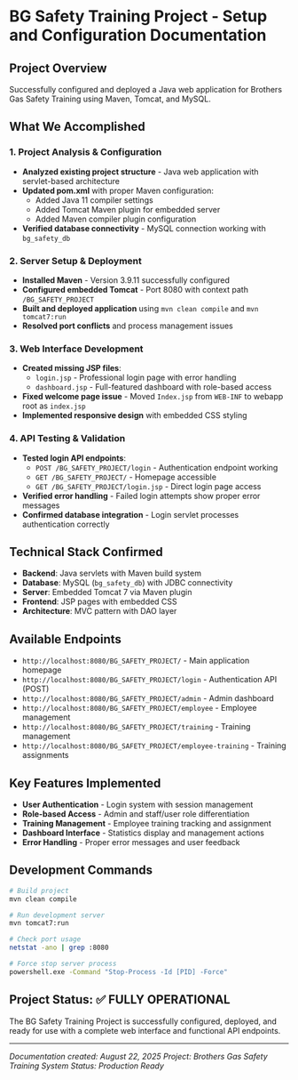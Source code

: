 # BG Safety Training Project - Setup and Configuration Documentation

## Project Overview
Successfully configured and deployed a Java web application for Brothers Gas Safety Training using Maven, Tomcat, and MySQL.

## What We Accomplished

### 1. Project Analysis & Configuration
- **Analyzed existing project structure** - Java web application with servlet-based architecture
- **Updated pom.xml** with proper Maven configuration:
  - Added Java 11 compiler settings
  - Added Tomcat Maven plugin for embedded server
  - Added Maven compiler plugin configuration
- **Verified database connectivity** - MySQL connection working with `bg_safety_db`

### 2. Server Setup & Deployment
- **Installed Maven** - Version 3.9.11 successfully configured
- **Configured embedded Tomcat** - Port 8080 with context path `/BG_SAFETY_PROJECT`
- **Built and deployed application** using `mvn clean compile` and `mvn tomcat7:run`
- **Resolved port conflicts** and process management issues

### 3. Web Interface Development
- **Created missing JSP files**:
  - `login.jsp` - Professional login page with error handling
  - `dashboard.jsp` - Full-featured dashboard with role-based access
- **Fixed welcome page issue** - Moved `Index.jsp` from `WEB-INF` to webapp root as `index.jsp`
- **Implemented responsive design** with embedded CSS styling

### 4. API Testing & Validation
- **Tested login API endpoints**:
  - `POST /BG_SAFETY_PROJECT/login` - Authentication endpoint working
  - `GET /BG_SAFETY_PROJECT/` - Homepage accessible
  - `GET /BG_SAFETY_PROJECT/login.jsp` - Direct login page access
- **Verified error handling** - Failed login attempts show proper error messages
- **Confirmed database integration** - Login servlet processes authentication correctly

## Technical Stack Confirmed
- **Backend**: Java servlets with Maven build system
- **Database**: MySQL (`bg_safety_db`) with JDBC connectivity
- **Server**: Embedded Tomcat 7 via Maven plugin
- **Frontend**: JSP pages with embedded CSS
- **Architecture**: MVC pattern with DAO layer

## Available Endpoints
- `http://localhost:8080/BG_SAFETY_PROJECT/` - Main application homepage
- `http://localhost:8080/BG_SAFETY_PROJECT/login` - Authentication API (POST)
- `http://localhost:8080/BG_SAFETY_PROJECT/admin` - Admin dashboard
- `http://localhost:8080/BG_SAFETY_PROJECT/employee` - Employee management
- `http://localhost:8080/BG_SAFETY_PROJECT/training` - Training management
- `http://localhost:8080/BG_SAFETY_PROJECT/employee-training` - Training assignments

## Key Features Implemented
- **User Authentication** - Login system with session management
- **Role-based Access** - Admin and staff/user role differentiation
- **Training Management** - Employee training tracking and assignment
- **Dashboard Interface** - Statistics display and management actions
- **Error Handling** - Proper error messages and user feedback

## Development Commands
```bash
# Build project
mvn clean compile

# Run development server
mvn tomcat7:run

# Check port usage
netstat -ano | grep :8080

# Force stop server process
powershell.exe -Command "Stop-Process -Id [PID] -Force"
```

## Project Status: ✅ FULLY OPERATIONAL
The BG Safety Training Project is successfully configured, deployed, and ready for use with a complete web interface and functional API endpoints.

---
*Documentation created: August 22, 2025*
*Project: Brothers Gas Safety Training System*
*Status: Production Ready*